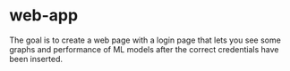 # web-app

The goal is to create a web page with a login page that lets you see some graphs and performance of ML models after the correct credentials have been inserted.